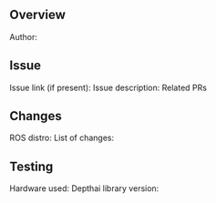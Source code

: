 ## Overview
Author: 

## Issue 
Issue link (if present):
Issue description:
Related PRs

## Changes
ROS distro:
List of changes:

## Testing
Hardware used:
Depthai library version:
